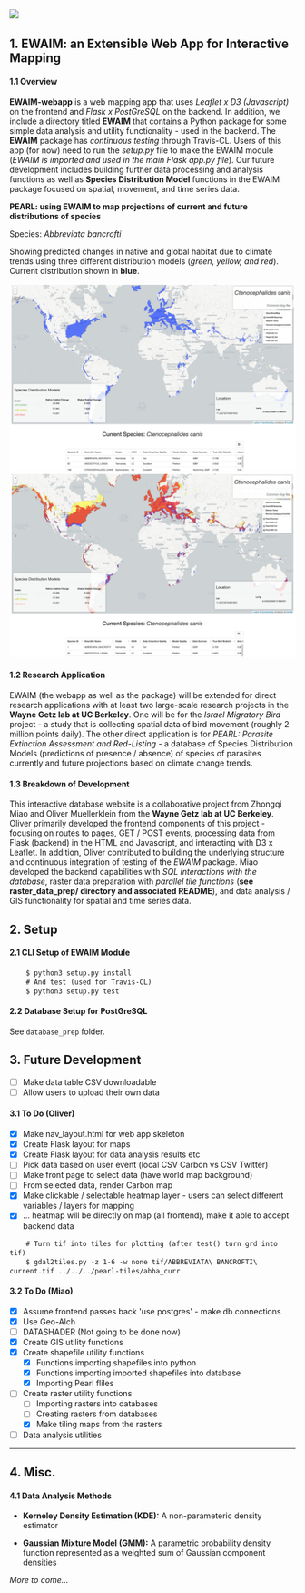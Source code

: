 <img src="https://travis-ci.org/Thru-Echoes/ewaim-webapp.svg?branch=master">

## 1. EWAIM: an Extensible Web App for Interactive Mapping

#### 1.1 Overview

**EWAIM-webapp** is a web mapping app that uses *Leaflet x D3 (Javascript)* on the frontend and *Flask x PostGreSQL* on the backend. In addition, we include a directory titled **EWAIM** that contains a Python package for some simple data analysis and utility functionality - used in the backend. The **EWAIM** package has *continuous testing* through Travis-CL. Users of this app (for now) need to run the *setup.py* file to make the EWAIM module (*EWAIM is imported and used in the main Flask app.py file*). Our future development includes building further data processing and analysis functions as well as **Species Distribution Model** functions in the EWAIM package focused on spatial, movement, and time series data.

**PEARL: using EWAIM to map projections of current and future distributions of species**

Species: *Abbreviata bancrofti*

Showing predicted changes in native and global habitat due to climate trends using three different distribution models (*green, yellow, and red*). Current distribution shown in **blue**.

<img src="./static/img/ex_pearl2.png">

<img src="./static/img/ex_pearl3.png">

#### 1.2 Research Application

EWAIM (the webapp as well as the package) will be extended for direct research applications with at least two large-scale research projects in the **Wayne Getz lab at UC Berkeley**. One will be for the *Israel Migratory Bird* project - a study that is collecting spatial data of bird movement (roughly 2 million points daily). The other direct application is for *PEARL: Parasite Extinction Assessment and Red-Listing* - a database of Species Distribution Models (predictions of presence / absence) of species of parasites currently and future projections based on climate change trends.

#### 1.3 Breakdown of Development

This interactive database website is a collaborative project from Zhongqi Miao and Oliver Muellerklein from the **Wayne Getz lab at UC Berkeley**. Oliver primarily developed the frontend components of this project - focusing on routes to pages, GET / POST events, processing data from Flask (backend) in the HTML and Javascript, and interacting with D3 x Leaflet. In addition, Oliver contributed to building the underlying structure and continuous integration of testing of the *EWAIM* package. Miao developed the backend capabilities with *SQL interactions with the database*, raster data preparation with *parallel tile functions* (**see raster_data_prep/ directory and associated README**), and data analysis / GIS functionality for spatial and time series data.           

## 2. Setup

#### 2.1 CLI Setup of EWAIM Module

```
    $ python3 setup.py install
    # And test (used for Travis-CL)
    $ python3 setup.py test
```

#### 2.2 Database Setup for PostGreSQL

See `database_prep` folder.

## 3. Future Development

- [ ] Make data table CSV downloadable
- [ ] Allow users to upload their own data

#### 3.1 To Do (Oliver)

- [X] Make nav_layout.html for web app skeleton
- [X] Create Flask layout for maps
- [X] Create Flask layout for data analysis results etc
- [ ] Pick data based on user event (local CSV Carbon vs CSV Twitter)
- [ ] Make front page to select data (have world map background)
- [ ] From selected data, render Carbon map
- [X] Make clickable / selectable heatmap layer - users can select different variables / layers for mapping
- [X] ... heatmap will be directly on map (all frontend), make it able to accept backend data

```
    # Turn tif into tiles for plotting (after test() turn grd into tif)
    $ gdal2tiles.py -z 1-6 -w none tif/ABBREVIATA\ BANCROFTI\ current.tif ../../../pearl-tiles/abba_curr
```

#### 3.2 To Do (Miao)

- [X] Assume frontend passes back 'use postgres' - make db connections
- [X] Use Geo-Alch
- [ ] DATASHADER (Not going to be done now)
- [X] Create GIS utility functions
- [X] Create shapefile utility functions
    - [X] Functions importing shapefiles into python
    - [X] Functions importing imported shapefiles into database
    - [X] Importing Pearl fliles
- [ ] Create raster utility functions
    - [ ] Importing rasters into databases
    - [ ] Creating rasters from databases
    - [X] Make tiling maps from the rasters
- [ ] Data analysis utilities

<hr>  

## 4. Misc.

#### 4.1 Data Analysis Methods

* **Kerneley Density Estimation (KDE):** A non-parameteric density estimator

* **Gaussian Mixture Model (GMM):** A parametric probability density function represented as a weighted sum of Gaussian component densities

*More to come...*
